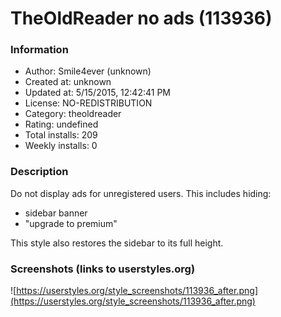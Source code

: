 # TheOldReader no ads (113936)

### Information
- Author: Smile4ever (unknown)
- Created at: unknown
- Updated at: 5/15/2015, 12:42:41 PM
- License: NO-REDISTRIBUTION
- Category: theoldreader
- Rating: undefined
- Total installs: 209
- Weekly installs: 0


### Description
Do not display ads for unregistered users. This includes hiding:
* sidebar banner
* "upgrade to premium"

This style also restores the sidebar to its full height.


### Screenshots (links to userstyles.org)
![https://userstyles.org/style_screenshots/113936_after.png](https://userstyles.org/style_screenshots/113936_after.png)


